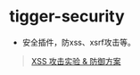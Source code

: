 # tigger-security

* 安全插件，防xss、xsrf攻击等。

> [XSS 攻击实验 & 防御方案](http://blog.csdn.net/is_zhoufeng/article/details/51474820)
